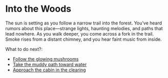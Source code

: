# Into the Woods

The sun is setting as you follow a narrow trail into the forest. You’ve heard rumors about this place—strange lights, haunting melodies, and paths that lead nowhere. As you walk deeper, you come across a fork in the trail. Smoke rises from a distant chimney, and you hear faint music from inside.

What to do next?:
- [Follow the glowing mushrooms](mushroom_path.md)
- [Take the muddy path toward water](water_path.md)
- [Approach the cabin in the clearing](cabin_path.md)
